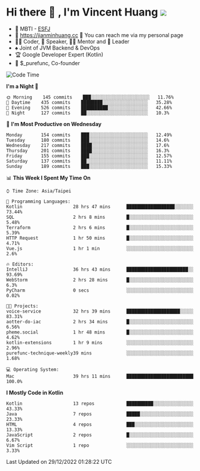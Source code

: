 # Hi there 👋 , I'm Vincent Huang ![](https://komarev.com/ghpvc/?username=Jian-Min-Huang)
- 👀 MBTI - [ESFJ](https://www.16personalities.com/esfj-personality)
- 💎 https://jianminhuang.cc 🙋 You can reach me via my personal page
- 👨‍💻 Coder, 🎤 Speaker, 👨‍🏫 Mentor and 🚀 Leader
- ♠️ Joint of JVM Backend & DevOps
- 🏆 Google Developer Expert (Kotlin)
- 💼 $_purefunc, Co-founder

<!--START_SECTION:waka-->
![Code Time](http://img.shields.io/badge/Code%20Time-1%2C404%20hrs%2058%20mins-blue)

**I'm a Night 🦉** 

```text
🌞 Morning    145 commits    ███░░░░░░░░░░░░░░░░░░░░░░   11.76% 
🌆 Daytime    435 commits    ████████░░░░░░░░░░░░░░░░░   35.28% 
🌃 Evening    526 commits    ██████████░░░░░░░░░░░░░░░   42.66% 
🌙 Night      127 commits    ██░░░░░░░░░░░░░░░░░░░░░░░   10.3%

```
📅 **I'm Most Productive on Wednesday** 

```text
Monday       154 commits    ███░░░░░░░░░░░░░░░░░░░░░░   12.49% 
Tuesday      180 commits    ███░░░░░░░░░░░░░░░░░░░░░░   14.6% 
Wednesday    217 commits    ████░░░░░░░░░░░░░░░░░░░░░   17.6% 
Thursday     201 commits    ████░░░░░░░░░░░░░░░░░░░░░   16.3% 
Friday       155 commits    ███░░░░░░░░░░░░░░░░░░░░░░   12.57% 
Saturday     137 commits    ██░░░░░░░░░░░░░░░░░░░░░░░   11.11% 
Sunday       189 commits    ███░░░░░░░░░░░░░░░░░░░░░░   15.33%

```


📊 **This Week I Spent My Time On** 

```text
⌚︎ Time Zone: Asia/Taipei

💬 Programming Languages: 
Kotlin                   28 hrs 47 mins      ██████████████████░░░░░░░   73.44% 
SQL                      2 hrs 8 mins        █░░░░░░░░░░░░░░░░░░░░░░░░   5.48% 
Terraform                2 hrs 6 mins        █░░░░░░░░░░░░░░░░░░░░░░░░   5.39% 
HTTP Request             1 hr 50 mins        █░░░░░░░░░░░░░░░░░░░░░░░░   4.71% 
Vue.js                   1 hr 1 min          ░░░░░░░░░░░░░░░░░░░░░░░░░   2.6%

🔥 Editors: 
IntelliJ                 36 hrs 43 mins      ███████████████████████░░   93.69% 
WebStorm                 2 hrs 28 mins       █░░░░░░░░░░░░░░░░░░░░░░░░   6.3% 
PyCharm                  0 secs              ░░░░░░░░░░░░░░░░░░░░░░░░░   0.02%

🐱‍💻 Projects: 
voice-service            32 hrs 39 mins      ████████████████████░░░░░   83.31% 
aotter-do-iac            2 hrs 34 mins       █░░░░░░░░░░░░░░░░░░░░░░░░   6.56% 
pheme.social             1 hr 48 mins        █░░░░░░░░░░░░░░░░░░░░░░░░   4.62% 
kotlin-extensions        1 hr 9 mins         ░░░░░░░░░░░░░░░░░░░░░░░░░   2.96% 
purefunc-technique-weekly39 mins             ░░░░░░░░░░░░░░░░░░░░░░░░░   1.68%

💻 Operating System: 
Mac                      39 hrs 11 mins      █████████████████████████   100.0%

```

**I Mostly Code in Kotlin** 

```text
Kotlin                   13 repos            ██████████░░░░░░░░░░░░░░░   43.33% 
Java                     7 repos             █████░░░░░░░░░░░░░░░░░░░░   23.33% 
HTML                     4 repos             ███░░░░░░░░░░░░░░░░░░░░░░   13.33% 
JavaScript               2 repos             █░░░░░░░░░░░░░░░░░░░░░░░░   6.67% 
Vim Script               1 repo              ░░░░░░░░░░░░░░░░░░░░░░░░░   3.33%

```



 Last Updated on 29/12/2022 01:28:22 UTC
<!--END_SECTION:waka-->
